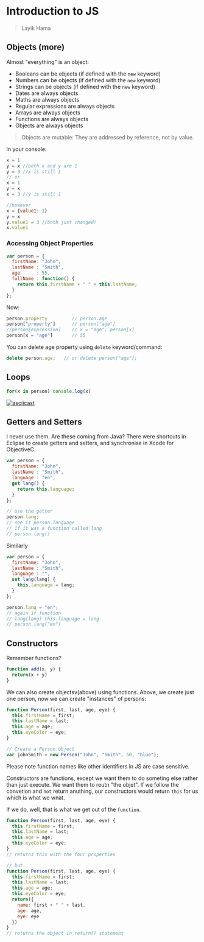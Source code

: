 # Introduction to JS

> Layik Hama

## Objects (more)
Almost "everything" is an object:

<ul>
  <li>Booleans can be objects (if defined with the <code class="w3-codespan">new</code> keyword)</li>
  <li>Numbers can be objects (if defined with the <code class="w3-codespan">new</code> keyword)</li>
  <li>Strings can be objects (if defined with the <code class="w3-codespan">new</code> keyword)</li>
  <li>Dates are always objects</li>
  <li>Maths are always objects</li>
    <li>Regular expressions are always objects</li>
  <li>Arrays are always objects</li>
  <li>Functions are always objects</li>
    <li>Objects are always objects</li>
</ul>

> Objects are mutable: They are addressed by reference, not by value.

In your console:
```js
x = 1
y = x //both x and y are 1
y = 3 //x is still 1
// or
x = 1
y = x
x = 3 //y is still 1

//however 
x = {value1: 1}
y = x
y.value1 = 3 //both just changed!
x.value1
```

### Accessing Object Properties
```js
var person = {
  firstName: "John",
  lastName : "Smith",
  age      : 55,
  fullName : function() {
    return this.firstName + " " + this.lastName;
  }
};
```

Now:

```js
person.property         // person.age
person["property"]      // person["age"]
//person[expression]    // x = "age"; person[x]
person[x = "age"]       // 55
```

You can delete age property using `delete` keyword/command:
```js
delete person.age;   // or delete person["age"]; 
```

## Loops
```js
for(x in person) console.log(x)
```
[![asciicast](https://asciinema.org/a/248702.svg)](https://asciinema.org/a/248702)

## Getters and Setters
I never use them. Are these coming from Java? There were shortcuts in Eclipse to create getters and setters, and synchronise in Xcode for ObjectiveC.

```js
var person = {
  firstName: "John",
  lastName : "Smith",
  language : "en",
  get lang() {
    return this.language;
  }
};

// use the getter
person.lang;
// see it person.language
// if it was a function called lang
// person.lang()
```

Similarly
```js
var person = {
  firstName: "John",
  lastName : "Smith",
  language : "",
  set lang(lang) {
    this.language = lang;
  }
};

person.lang = "en";
// again if function
// lang(lang) this.language = lang
// person.lang("en")
```

## Constructors

Remember functions?
```js
function add(x, y) {
  return(x + y)
}
```

We can also create objectsv(above) using functions. Above, we create just one person, now we can create "instances" of persons:

```js
function Person(first, last, age, eye) {
  this.firstName = first;
  this.lastName = last;
  this.age = age;
  this.eyeColor = eye;
}

// Create a Person object
var johnSmith = new Person("John", "Smith", 50, "blue");
```

Please note function names like other identifiers in JS are case sensitive.

Constructors are functions, except we want them to do someting else rather than just execute. We want them to reutn "the objet". If we follow the convetion and `not` return anuthing, our constructors would return `this` for us which is what we wnat.

If we do, well, that is what we get out of the `function`.

```js
function Person(first, last, age, eye) {
  this.firstName = first;
  this.lastName = last;
  this.age = age;
  this.eyeColor = eye;
}
// returns this with the four properties

// but
function Person(first, last, age, eye) {
  this.firstName = first;
  this.lastName = last;
  this.age = age;
  this.eyeColor = eye;
  return({
    name: first + " " + last,
    age: age,
    eye: eye
  })
}
// returns the object in return() statement
```